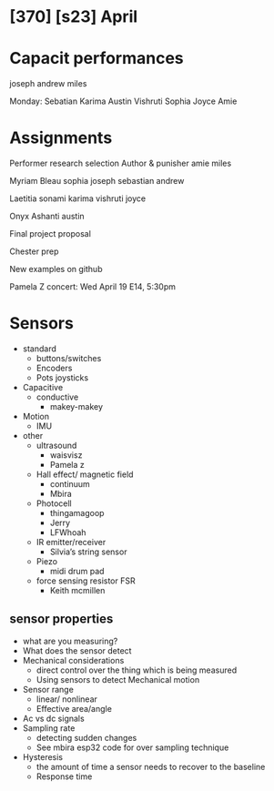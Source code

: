 # [370] [s23] April 
# Capacit performances
joseph
andrew
miles

Monday:
Sebatian
Karima
Austin
Vishruti
Sophia
Joyce
Amie

# Assignments
Performer research selection
Author & punisher
amie
miles

Myriam Bleau
sophia
joseph
sebastian
andrew

Laetitia sonami
karima
vishruti
joyce

Onyx Ashanti
austin


Final project proposal 

Chester prep

New examples on github

Pamela Z concert: Wed April 19 E14, 5:30pm

# Sensors
* standard
	* buttons/switches
	* Encoders
	* Pots joysticks
* Capacitive
	* conductive
		* makey-makey
* Motion
	* IMU
* other
	* ultrasound
		* waisvisz
		* Pamela z
	* Hall effect/ magnetic field
		* continuum 
		* Mbira
	* Photocell
		* thingamagoop
		* Jerry
		* LFWhoah
	* IR emitter/receiver
		* Silvia’s string sensor
	* Piezo
		* midi drum pad
	* force sensing resistor FSR
		* Keith mcmillen

## sensor properties
* what are you measuring?
* What does the sensor detect
* Mechanical considerations
	* direct control over the thing which is being measured
	* Using sensors to detect Mechanical motion
* Sensor range 
	* linear/ nonlinear
	* Effective area/angle
* Ac vs dc signals
* Sampling rate
	* detecting sudden changes
	* See mbira esp32 code for over sampling technique
* Hysteresis
	* the amount of time a sensor needs to recover to the baseline
	* Response time
